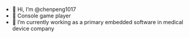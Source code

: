 - 👋 Hi, I’m @chenpeng1017
- 👀 Console game player
- 🌱 I’m currently working as a primary embedded software in medical device company

